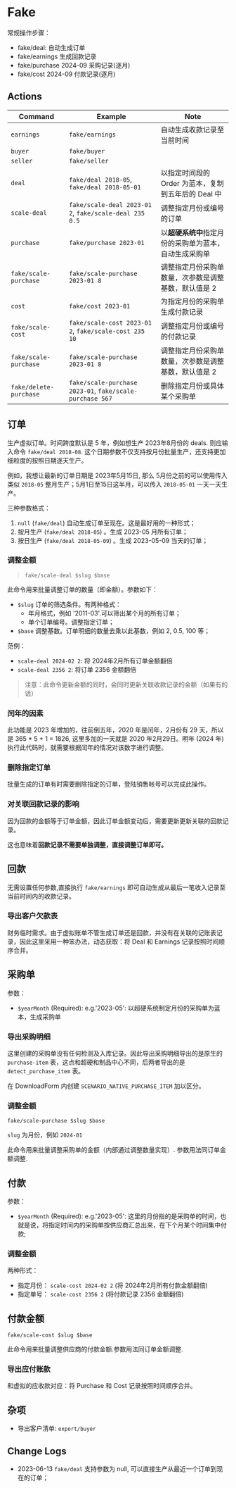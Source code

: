 # Fake
常规操作步骤：

- fake/deal: 自动生成订单
- fake/earnings 生成回款记录
- fake/purchase 2024-09 采购记录(逐月)
- fake/cost 2024-09 付款记录(逐月)

Actions
---------------------------------------------------------------------------

Command | Example | Note
--------|----------|-------
`earnings` | `fake/earnings` | 自动生成收款记录至当前时间
`buyer` | `fake/buyer` |
`seller` | `fake/seller` |
`deal` | `fake/deal 2018-05`, `fake/deal 2018-05-01` | 以指定时间段的 Order 为蓝本，复制到五年后的 Deal 中
`scale-deal` | `fake/scale-deal 2023-01 2`, `fake/scale-deal 235 0.5` | 调整指定月份或编号的订单
`purchase` | `fake/purchase 2023-01` | 以**超硬系统中**指定月份的采购单为蓝本，自动生成采购单
`fake/scale-purchase` | `fake/scale-purchase 2023-01 8` | 调整指定月份采购单数量，次参数是调整基数，默认值是 2
`cost` | `fake/cost 2023-01` | 为指定月份的采购单生成付款记录
`fake/scale-cost` | `fake/scale-cost 2023-01 2`, `fake/scale-cost 235 10` | 调整指定月份或编号的付款记录
`fake/scale-purchase` | `fake/scale-purchase 2023-01 8` | 调整指定月份采购单数量，次参数是调整基数，默认值是 2
`fake/delete-purchase` | `fake/scale-purchase 2023-01`, `fake/scale-purchase 567` | 删除指定月份或具体某个采购单

订单
---------------------------------------------------------------------------

生产虚拟订单。时间跨度默认是 5 年，例如想生产 2023年8月份的 deals. 则应输入命令 `fake/deal 2018-08`. 这个日期参数不仅支持按月份批量生产，还支持更加细粒度的按照日期逐天生产。

例如，我想让最新的订单日期是 2023年5月15日, 那么 5月份之前的可以使用传入类似 `2018-05` 整月生产；5月1日至15日这半月，可以传入 `2018-05-01` 一天一天生产。

三种参数格式：

1. `null` (`fake/deal`) 自动生成订单至现在。这是最好用的一种形式；
2. 按月生产 (`fake/deal 2018-05`) 。生成 2023-05 月所有订单；
3. 按日生产 (`fake/deal 2018-05-09`) 。生成 2023-05-09 当天的订单；

### 调整金额

> `fake/scale-deal $slug $base`

此命令用来批量调整订单的数量（即金额）。参数如下：

- `$slug` 订单的筛选条件。有两种格式：
    - 年月格式，例如 '2011-03'.可以筛出某个月的所有订单；
    - 单个订单编号。调整指定订单；
- `$base` 调整基数。订单明细的数量去乘以此基数，例如 2, 0.5, 100 等；

范例：

- `scale-deal 2024-02 2`: 将 2024年2月所有订单金额翻倍
- `scale-deal 2356 2`: 将订单 2356 金额翻倍

> 注意：此命令更新金额的同时，会同时更新关联收款记录的金额（如果有的话）

### 闰年的因素

此功能是 2023 年增加的，往前倒五年，2020 年是闰年，2月份有 29 天，所以是 365 * 5 + 1 = 1826, 这里多加的一天就是 2020 年2月29日。明年 (2024 年)执行此代码时，就需要根据闰年的情况对该数字进行调整。

### 删除指定订单

批量生成的订单有时需要删除指定的订单，登陆销售帐号可以完成此操作。

### 对关联回款记录的影响
因为回款的金额等于订单金额，因此订单金额变动后，需要更新更新关联的回款记录。

这也意味着**回款记录不需要单独调整，直接调整订单即可。**

回款
---------------------------------------------------------------------------

无需设置任何参数,直接执行 `fake/earnings` 即可自动生成从最后一笔收入记录至当前时间内的收款记录。

### 导出客户欠款表

财务临时需求。由于虚拟账单不管生成订单还是回款，并没有在关联的记账表记录，因此这里采用一种笨办法，动态获取：将 Deal 和 Earnings 记录按照时间顺序合并。

采购单
---------------------------------------------------------------------------

参数：

- `$yearMonth` (Required): e.g.'2023-05': 以超硬系统制定月份的采购单为蓝本，生成采购单

### 导出采购明细

这里创建的采购单没有任何检测及入库记录。因此导出采购明细导出的是原生的 `purchase-item` 表，这点和超硬和制品中心不同，后两者导出的是 `detect_purchase_item` 表。

在 DownloadForm 内创建 `SCENARIO_NATIVE_PURCHASE_ITEM` 加以区分。

### 调整金额
`fake/scale-purchase $slug $base`

`slug` 为月份，例如 `2024-01`

此命令用来批量调整采购单的金额（内部通过调整数量实现）. 参数用法同订单金额调整.

付款
---------------------------------------------------------------------------

参数：

- `$yearMonth` (Required): e.g.'2023-05': 这里的月份指的是采购单的时间，也就是说，将指定时间内的采购单按供应商汇总出来，在下个月某个时间集中付款;

### 调整金额
两种形式：

- 指定月份： `scale-cost 2024-02 2` (将 2024年2月所有付款金额翻倍)
- 指定单号： `scale-cost 2356 2` (将付款记录 2356 金额翻倍)

付款金额
---------------------------------------------------------------------------
`fake/scale-cost $slug $base`

此命令用来批量调整供应商的付款金额.参数用法同订单金额调整.



### 导出应付账款

和虚拟的应收款对应：将 Purchase 和 Cost 记录按照时间顺序合并。

杂项
---------------------------------------------------------------------------

- 导出客户清单: `export/buyer`

Change Logs
---------------------------------------------------------------------------

- 2023-06-13 `fake/deal` 支持参数为 null, 可以直接生产从最近一个订单到现在的订单；
